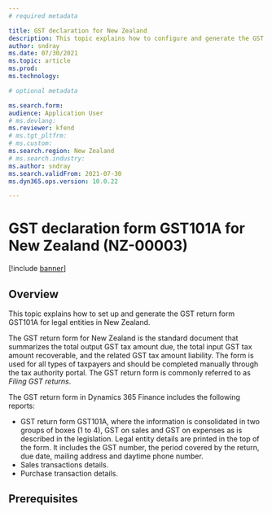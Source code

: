 ```yaml
---
# required metadata

title: GST declaration for New Zealand
description: This topic explains how to configure and generate the GST return form GST101A for New Zealand.
author: sndray
ms.date: 07/30/2021
ms.topic: article
ms.prod: 
ms.technology: 

# optional metadata

ms.search.form: 
audience: Application User
# ms.devlang: 
ms.reviewer: kfend
# ms.tgt_pltfrm: 
# ms.custom: 
ms.search.region: New Zealand
# ms.search.industry: 
ms.author: sndray
ms.search.validFrom: 2021-07-30
ms.dyn365.ops.version: 10.0.22

---
```


# GST declaration form GST101A for New Zealand (NZ-00003)

[!include [banner](../includes/banner.md)]

## Overview

This topic explains how to set up and generate the GST return form GST101A for legal entities in New Zealand.

The GST return form for New Zealand is the standard document that summarizes the total output GST tax amount due, the total input GST tax amount recoverable, and the related GST tax amount  liability. The form is used for all types of taxpayers and should be completed manually through the tax authority portal. The GST return form is commonly referred to as *Filing GST returns*.

The GST return form in Dynamics 365 Finance includes the following reports:

- GST return form GST101A, where the information is consolidated in two groups of boxes (1 to 4), GST on sales and GST on expenses as is described in the legislation. Legal entity details are printed in the top of the form. It includes the GST number, the period covered by the return, due date, mailing address and daytime phone number.
 - Sales transactions details.
 - Purchase transaction details.
 
 ## Prerequisites
